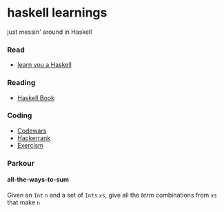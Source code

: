 # haskell learnings
just messin' around in Haskell

### Read

* [learn you a Haskell](http://learnyouahaskell.com/)

### Reading

* [Haskell Book](http://haskellbook.com/)

### Coding

* [Codewars](https://www.codewars.com/users/craigbilner)
* [Hackerrank](https://www.hackerrank.com/CraigBilner)
* [Exercism](http://exercism.io/craigbilner)

### Parkour

#### all-the-ways-to-sum

Given an `Int` `n` and a set of `Ints` `xs`, give all the *term* combinations from `xs` that make `n`
